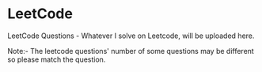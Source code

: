 # LeetCode
LeetCode Questions -
Whatever I solve on Leetcode, will be uploaded here.

Note:-
The leetcode questions' number of some questions may be different so please match the question.

